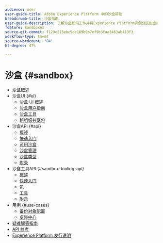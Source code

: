 ```yaml
---
audience: user
user-guide-title: Adobe Experience Platform 中的沙盒帮助
breadcrumb-title: 沙盒指南
user-guide-description: 了解沙盒如何工作并将Experience Platform实例分区到虚拟环境中，以进行开发、测试和应用程序部署。
feature: Sandboxes
source-git-commit: f129c215ebc5dc169b9a7ef9b3faa3463ab413f3
workflow-type: tm+mt
source-wordcount: '84'
ht-degree: 47%

---
```



# 沙盒 {#sandbox}

* [沙盒概述](home.md)
* 沙盒UI {#ui}
   * [沙盒 UI 概述](ui/overview.md)
   * [沙盒用户指南](ui/user-guide.md)
   * [沙盒工具](ui/sandbox-tooling.md)
   * [跨组织共享包](ui/sharing-packages-across-orgs.md)
* 沙盒API {#api}
   * [概述](api/overview.md)
   * [快速入门](api/getting-started.md)
   * [可用沙盒](api/available.md)
   * [沙盒管理](api/sandboxes.md)
   * [沙盒类型](api/types.md)
   * [附录](api/appendix.md)
* 沙盒工具API {#sandbox-tooling-api}
   * [概述](sandbox-tooling-api/overview.md)
   * [快速入门](sandbox-tooling-api/getting-started.md)
   * [包](sandbox-tooling-api/packages.md)
   * [工具](sandbox-tooling-api/tools.md)
   * [附录](sandbox-tooling-api/appendix.md)
* 用例 {#use-cases}
   * [备份对象配置](use-cases/backup-object-configuration.md)
   * [卓越中心](use-cases/center-of-excellence.md)
* [疑难解答指南](troubleshooting-guide.md)
* [API 参考](https://www.adobe.io/experience-platform-apis/references/sandbox)
* [Experience Platform 发行说明](https://experienceleague.adobe.com/zh-hans/docs/experience-platform/release-notes/latest)
